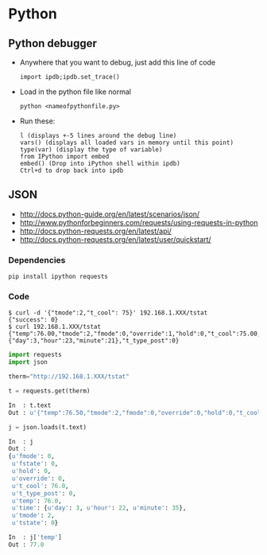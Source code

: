 # Python

## Python debugger
* Anywhere that you want to debug, just add this line of code
	
	```
	import ipdb;ipdb.set_trace()
	```
	
* Load in the python file like normal

	```
	python <nameofpythonfile.py>
	```
	
* Run these:

	```
	l (displays +-5 lines around the debug line)
	vars() (displays all loaded vars in memory until this point)
	type(var) (display the type of variable)
	from IPython import embed
	embed() (Drop into iPython shell within ipdb)
	Ctrl+d to drop back into ipdb
	```
	
## JSON

* <http://docs.python-guide.org/en/latest/scenarios/json/>
* <http://www.pythonforbeginners.com/requests/using-requests-in-python>
* <http://docs.python-requests.org/en/latest/api/>
* <http://docs.python-requests.org/en/latest/user/quickstart/>

### Dependencies

```
pip install ipython requests
```


### Code
```
$ curl -d '{"tmode":2,"t_cool": 75}' 192.168.1.XXX/tstat
{"success": 0}
$ curl 192.168.1.XXX/tstat
{"temp":76.00,"tmode":2,"fmode":0,"override":1,"hold":0,"t_cool":75.00,"tstate":2,"fstate":1,"time":{"day":3,"hour":23,"minute":21},"t_type_post":0}
```

``` python
import requests
import json

therm="http://192.168.1.XXX/tstat"

t = requests.get(therm)

In  : t.text
Out : u'{"temp":76.50,"tmode":2,"fmode":0,"override":0,"hold":0,"t_cool":76.00,"tstate":0,"fstate":0,"time":{"day":2,"hour":21,"minute":54},"t_type_post":0}'

j = json.loads(t.text)

In  : j
Out :
{u'fmode': 0,
 u'fstate': 0,
 u'hold': 0,
 u'override': 0,
 u't_cool': 76.0,
 u't_type_post': 0,
 u'temp': 76.0,
 u'time': {u'day': 3, u'hour': 22, u'minute': 35},
 u'tmode': 2,
 u'tstate': 0}

In  : j['temp']
Out : 77.0
```